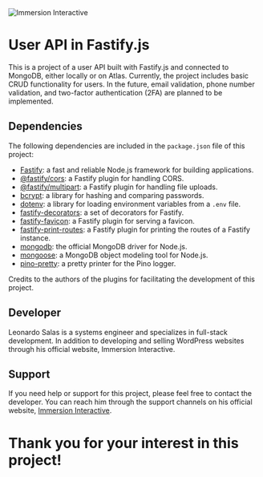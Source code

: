 <img src="https://immersioninteractive.com/wp-content/uploads/2022/03/immersion-interactive-logo-fullmdpi.png" alt="Immersion Interactive">

# User API in Fastify.js
This is a project of a user API built with Fastify.js and connected to MongoDB, either locally or on Atlas. Currently, the project includes basic CRUD functionality for users. In the future, email validation, phone number validation, and two-factor authentication (2FA) are planned to be implemented.

## Dependencies
The following dependencies are included in the `package.json` file of this project:

- [Fastify](https://github.com/fastify/fastify): a fast and reliable Node.js framework for building applications.
- [@fastify/cors](https://github.com/fastify/fastify-cors): a Fastify plugin for handling CORS.
- [@fastify/multipart](https://github.com/fastify/fastify-multipart): a Fastify plugin for handling file uploads.
- [bcrypt](https://github.com/kelektiv/node.bcrypt.js): a library for hashing and comparing passwords.
- [dotenv](https://github.com/motdotla/dotenv): a library for loading environment variables from a `.env` file.
- [fastify-decorators](https://github.com/fastify/fastify-decorators): a set of decorators for Fastify.
- [fastify-favicon](https://github.com/fastify/fastify-favicon): a Fastify plugin for serving a favicon.
- [fastify-print-routes](https://github.com/fastify/fastify-print-routes): a Fastify plugin for printing the routes of a Fastify instance.
- [mongodb](https://github.com/mongodb/mongo-csharp-driver): the official MongoDB driver for Node.js.
- [mongoose](https://github.com/Automattic/mongoose): a MongoDB object modeling tool for Node.js.
- [pino-pretty](https://github.com/pinojs/pino-pretty): a pretty printer for the Pino logger.

Credits to the authors of the plugins for facilitating the development of this project.

## Developer
Leonardo Salas is a systems engineer and specializes in full-stack development. In addition to developing and selling WordPress websites through his official website, Immersion Interactive.

## Support
If you need help or support for this project, please feel free to contact the developer. You can reach him through the support channels on his official website, [Immersion Interactive](https://immersioninteractive.com/).

# Thank you for your interest in this project!
